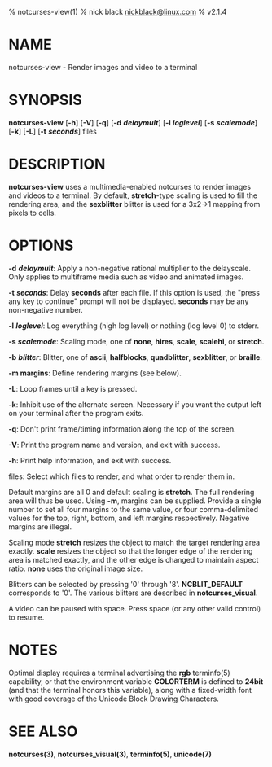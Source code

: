 % notcurses-view(1)
% nick black <nickblack@linux.com>
% v2.1.4

# NAME

notcurses-view - Render images and video to a terminal

# SYNOPSIS

**notcurses-view** [**-h**] [**-V**] [**-q**] [**-d** ***delaymult***] [**-l** ***loglevel***] [**-s** ***scalemode***] [**-k**] [**-L**] [**-t** ***seconds***] files

# DESCRIPTION

**notcurses-view** uses a multimedia-enabled notcurses to render images
and videos to a terminal. By default, **stretch**-type scaling is used to
fill the rendering area, and the **sexblitter** blitter is used for a
3x2→1 mapping from pixels to cells.

# OPTIONS

**-d** ***delaymult***: Apply a non-negative rational multiplier to the delayscale.
Only applies to multiframe media such as video and animated images.

**-t** ***seconds***: Delay **seconds** after each file. If this option is used,
the "press any key to continue" prompt will not be displayed. **seconds** may
be any non-negative number.

**-l** ***loglevel***: Log everything (high log level) or nothing (log level 0) to stderr.

**-s** ***scalemode***: Scaling mode, one of **none**, **hires**, **scale**, **scalehi**, or **stretch**.

**-b** ***blitter***: Blitter, one of **ascii**, **halfblocks**, **quadblitter**,
**sexblitter**, or **braille**.

**-m margins**: Define rendering margins (see below).

**-L**: Loop frames until a key is pressed.

**-k**: Inhibit use of the alternate screen. Necessary if you want the output left on your terminal after the program exits.

**-q**: Don't print frame/timing information along the top of the screen.

**-V**: Print the program name and version, and exit with success.

**-h**: Print help information, and exit with success.

files: Select which files to render, and what order to render them in.

Default margins are all 0 and default scaling is **stretch**. The full
rendering area will thus be used. Using **-m**, margins can be supplied.
Provide a single number to set all four margins to the same value, or four
comma-delimited values for the top, right, bottom, and left margins
respectively. Negative margins are illegal.

Scaling mode **stretch** resizes the object to match the target rendering
area exactly. **scale** resizes the object so that the longer edge of the
rendering area is matched exactly, and the other edge is changed to
maintain aspect ratio. **none** uses the original image size.

Blitters can be selected by pressing '0' through '8'. **NCBLIT_DEFAULT**
corresponds to '0'. The various blitters are described in
**notcurses_visual**.

A video can be paused with space. Press space (or any other valid control)
to resume.

# NOTES

Optimal display requires a terminal advertising the **rgb** terminfo(5)
capability, or that the environment variable **COLORTERM** is defined to
**24bit** (and that the terminal honors this variable), along with a
fixed-width font with good coverage of the Unicode Block Drawing Characters.

# SEE ALSO

**notcurses(3)**,
**notcurses_visual(3)**,
**terminfo(5)**,
**unicode(7)**
